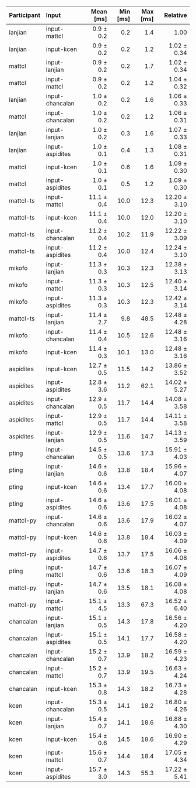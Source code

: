 | Participant | Input | Mean [ms] | Min [ms] | Max [ms] | Relative |
|:---|:---|---:|---:|---:|---:|
| lanjian | input-mattcl | 0.9 ± 0.2 | 0.2 | 1.4 | 1.00 |
| lanjian | input-kcen | 0.9 ± 0.2 | 0.2 | 1.2 | 1.02 ± 0.34 |
| mattcl | input-lanjian | 0.9 ± 0.2 | 0.2 | 1.7 | 1.02 ± 0.34 |
| mattcl | input-mattcl | 0.9 ± 0.2 | 0.2 | 1.2 | 1.04 ± 0.32 |
| lanjian | input-chancalan | 1.0 ± 0.2 | 0.2 | 1.6 | 1.06 ± 0.33 |
| mattcl | input-chancalan | 1.0 ± 0.2 | 0.2 | 1.2 | 1.06 ± 0.31 |
| lanjian | input-lanjian | 1.0 ± 0.2 | 0.3 | 1.6 | 1.07 ± 0.33 |
| lanjian | input-aspidites | 1.0 ± 0.1 | 0.4 | 1.3 | 1.08 ± 0.31 |
| mattcl | input-kcen | 1.0 ± 0.1 | 0.6 | 1.6 | 1.09 ± 0.30 |
| mattcl | input-aspidites | 1.0 ± 0.1 | 0.5 | 1.2 | 1.09 ± 0.30 |
| mattcl-ts | input-mattcl | 11.1 ± 0.4 | 10.0 | 12.3 | 12.20 ± 3.10 |
| mattcl-ts | input-kcen | 11.1 ± 0.4 | 10.0 | 12.0 | 12.20 ± 3.10 |
| mattcl-ts | input-chancalan | 11.2 ± 0.4 | 10.2 | 11.9 | 12.22 ± 3.09 |
| mattcl-ts | input-aspidites | 11.2 ± 0.4 | 10.0 | 12.4 | 12.24 ± 3.10 |
| mikofo | input-lanjian | 11.3 ± 0.3 | 10.3 | 12.3 | 12.38 ± 3.13 |
| mikofo | input-mattcl | 11.3 ± 0.3 | 10.3 | 12.5 | 12.40 ± 3.14 |
| mikofo | input-aspidites | 11.3 ± 0.3 | 10.3 | 12.3 | 12.42 ± 3.14 |
| mattcl-ts | input-lanjian | 11.4 ± 2.7 | 9.8 | 48.5 | 12.48 ± 4.28 |
| mikofo | input-chancalan | 11.4 ± 0.4 | 10.5 | 12.6 | 12.48 ± 3.16 |
| mikofo | input-kcen | 11.4 ± 0.3 | 10.1 | 13.0 | 12.48 ± 3.16 |
| aspidites | input-kcen | 12.7 ± 0.5 | 11.5 | 14.2 | 13.86 ± 3.52 |
| aspidites | input-aspidites | 12.8 ± 3.6 | 11.2 | 62.1 | 14.02 ± 5.27 |
| aspidites | input-chancalan | 12.9 ± 0.5 | 11.7 | 14.4 | 14.08 ± 3.58 |
| aspidites | input-mattcl | 12.9 ± 0.5 | 11.7 | 14.4 | 14.11 ± 3.58 |
| aspidites | input-lanjian | 12.9 ± 0.5 | 11.6 | 14.7 | 14.13 ± 3.59 |
| pting | input-chancalan | 14.5 ± 0.5 | 13.6 | 17.3 | 15.91 ± 4.03 |
| pting | input-lanjian | 14.6 ± 0.6 | 13.8 | 18.4 | 15.96 ± 4.07 |
| pting | input-kcen | 14.6 ± 0.6 | 13.4 | 17.7 | 16.00 ± 4.08 |
| pting | input-aspidites | 14.6 ± 0.6 | 13.6 | 17.5 | 16.01 ± 4.08 |
| mattcl-py | input-chancalan | 14.6 ± 0.6 | 13.6 | 17.9 | 16.02 ± 4.07 |
| mattcl-py | input-kcen | 14.6 ± 0.6 | 13.8 | 18.4 | 16.03 ± 4.09 |
| mattcl-py | input-aspidites | 14.7 ± 0.6 | 13.7 | 17.5 | 16.06 ± 4.08 |
| pting | input-mattcl | 14.7 ± 0.6 | 13.6 | 18.3 | 16.07 ± 4.09 |
| mattcl-py | input-lanjian | 14.7 ± 0.6 | 13.5 | 18.1 | 16.08 ± 4.08 |
| mattcl-py | input-mattcl | 15.1 ± 4.5 | 13.3 | 67.3 | 16.52 ± 6.40 |
| chancalan | input-lanjian | 15.1 ± 0.5 | 14.3 | 17.8 | 16.56 ± 4.20 |
| chancalan | input-aspidites | 15.1 ± 0.5 | 14.1 | 17.7 | 16.58 ± 4.20 |
| chancalan | input-chancalan | 15.2 ± 0.7 | 13.9 | 18.2 | 16.59 ± 4.23 |
| chancalan | input-mattcl | 15.2 ± 0.7 | 13.9 | 19.5 | 16.63 ± 4.24 |
| chancalan | input-kcen | 15.3 ± 0.8 | 14.3 | 18.2 | 16.73 ± 4.28 |
| kcen | input-chancalan | 15.3 ± 0.5 | 14.1 | 18.2 | 16.80 ± 4.26 |
| kcen | input-lanjian | 15.4 ± 0.7 | 14.1 | 18.6 | 16.88 ± 4.30 |
| kcen | input-kcen | 15.4 ± 0.6 | 14.5 | 18.6 | 16.90 ± 4.29 |
| kcen | input-mattcl | 15.6 ± 0.7 | 14.4 | 18.4 | 17.05 ± 4.34 |
| kcen | input-aspidites | 15.7 ± 3.0 | 14.3 | 55.3 | 17.22 ± 5.41 |
